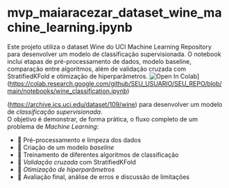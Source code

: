 # mvp_maiaracezar_dataset_wine_machine_learning.ipynb
Este projeto utiliza o dataset Wine do UCI Machine Learning Repository para desenvolver um modelo de classificação supervisionada. O notebook inclui etapas de pré-processamento de dados, modelo baseline, comparação entre algoritmos, além de validação cruzada com StratifiedKFold e otimização de hiperparâmetros. 
![Open In Colab](https://colab.research.google.com/assets/colab-badge.svg)](https://colab.research.google.com/github/SEU_USUARIO/SEU_REPO/blob/main/notebooks/wine_classification.ipynb)

(https://archive.ics.uci.edu/dataset/109/wine) para desenvolver um modelo de *classificação supervisionada*.  
O objetivo é demonstrar, de forma prática, o fluxo completo de um problema de *Machine Learning*:

- 🔹 Pré-processamento e limpeza dos dados  
- 🔹 Criação de um modelo *baseline*  
- 🔹 Treinamento de diferentes algoritmos de classificação  
- 🔹 *Validação cruzada* com StratifiedKFold  
- 🔹 *Otimização de hiperparâmetros*  
- 🔹 Avaliação final, análise de erros e discussão de limitações
